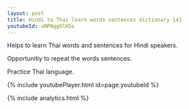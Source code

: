 ```yaml
---
layout: post
title: Hindi to Thai learn words sentences dictionary 141 
youtubeId: uNPNggOlH5s
---
```

 
 
Helps to learn Thai words and sentences for Hindi speakers.

Opportunitiy to repeat the words sentences. 

Practice Thai language. 
 
{% include youtubePlayer.html id=page.youtubeId %}
 
 
{% include analytics.html %}